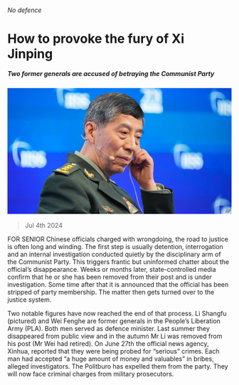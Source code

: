 ###### No defence

# How to provoke the fury of Xi Jinping 

##### Two former generals are accused of betraying the Communist Party 

![image](images/20240706_CNP001.jpg) 

> Jul 4th 2024 

FOR SENIOR Chinese officials charged with wrongdoing, the road to justice is often long and winding. The first step is usually detention, interrogation and an internal investigation conducted quietly by the disciplinary arm of the Communist Party. This triggers frantic but uninformed chatter about the official’s disappearance. Weeks or months later, state-controlled media confirm that he or she has been removed from their post and is under investigation. Some time after that it is announced that the official has been stripped of party membership. The matter then gets turned over to the justice system.

Two notable figures have now reached the end of that process. Li Shangfu (pictured) and Wei Fenghe are former generals in the People’s Liberation Army (PLA). Both men served as defence minister. Last summer they disappeared from public view and in the autumn Mr Li was removed from his post (Mr Wei had retired). On June 27th the official news agency, Xinhua, reported that they were being probed for “serious” crimes. Each man had accepted “a huge amount of money and valuables” in bribes, alleged investigators. The Politburo has expelled them from the party. They will now face criminal charges from military prosecutors.


